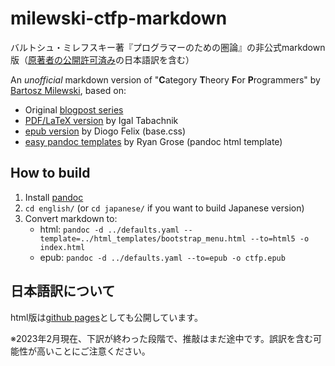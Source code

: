 # milewski-ctfp-markdown

バルトシュ・ミレフスキー著『プログラマーのための圏論』の非公式markdown版（[原著者の公開許可済み](https://github.com/ktgw0316/milewski-ctfp-markdown/issues/2#issuecomment-1494275529)の日本語訳を含む）

An *unofficial* markdown version of "**C**ategory **T**heory **F**or **P**rogrammers"
by [Bartosz Milewski][bartosz github], based on:

* Original [blogpost series][blogpost series]
* [PDF/LaTeX version][ctfp-pdf] by Igal Tabachnik
* [epub version][onlurking] by Diogo Felix (base.css)
* [easy pandoc templates](https://github.com/ryangrose/easy-pandoc-templates) by Ryan Grose (pandoc html template)

## How to build

1. Install [pandoc](https://pandoc.org/installing.html)
1. `cd english/` (or `cd japanese/` if you want to build Japanese version)
1. Convert markdown to:
   * html: `pandoc -d ../defaults.yaml --template=../html_templates/bootstrap_menu.html --to=html5 -o index.html`
   * epub: `pandoc -d ../defaults.yaml --to=epub -o ctfp.epub`

[bartosz github]: https://github.com/BartoszMilewski
[blogpost series]:
  https://bartoszmilewski.com/2014/10/28/category-theory-for-programmers-the-preface/
[ctfp-pdf]: https://github.com/hmemcpy/milewski-ctfp-pdf/
[onlurking]: https://github.com/onlurking/category-theory-for-programmers

## 日本語訳について

html版は[github pages](https://ktgw0316.github.io/milewski-ctfp-markdown/)としても公開しています。

※2023年2月現在、下訳が終わった段階で、推敲はまだ途中です。誤訳を含む可能性が高いことにご注意ください。
